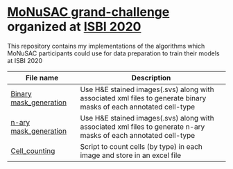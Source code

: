 # [MoNuSAC grand-challenge](https://monusac-2020.grand-challenge.org/) organized at [ISBI 2020](http://2020.biomedicalimaging.org/)

This repository contains my implementations of the algorithms which MoNuSAC participants could use for data preparation to train their models at ISBI 2020

| **File name** | **Description** |
| ------------- | ------------- |
| [Binary mask_generation](https://github.com/ruchikaverma-iitg/MoNuSAC/blob/master/Mask_generation.ipynb) | Use H&E stained images(.svs) along with associated xml files to generate binary masks of each annotated cell-type|
| [n-ary mask_generation](https://github.com/ruchikaverma-iitg/MoNuSAC/blob/master/Binary_mask_generation.ipynb) | Use H&E stained images(.svs) along with associated xml files to generate n-ary masks of each annotated cell-type|
| [Cell_counting](https://github.com/ruchikaverma-iitg/MoNuSAC/blob/master/n-ary_mask_generation.ipynb) | Script to count cells (by type) in each image and store in an excel file|
